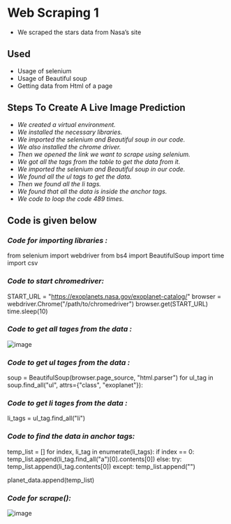 # Web Scraping 1
* We scraped the stars data from Nasa’s site

 ## Used
  * Usage of selenium
  * Usage of Beautiful soup
  * Getting data from Html of a page

## Steps To Create A Live Image Prediction
  * *We created a virtual environment.*
  * *We installed the necessary libraries.*
  * *We imported the selenium and Beautiful soup in our code.*
  * *We also installed the chrome driver.*
  * *Then we opened the link we want to scrape using selenium.*
  * *We got all the tags from the table to get the data from it.*
  * *We imported the selenium and Beautiful soup in our code.*
  * *We found all the ul tags to get the data.*
  * *Then we found all the li tags.*
  * *We found that all the data is inside the anchor tags.*
  * *We code to loop the code 489 times.*

## Code is given below
### *Code for importing libraries :*
from selenium 
import webdriver 
from bs4 import BeautifulSoup 
import time
import csv
### *Code to start chromedriver:* 
START_URL = "https://exoplanets.nasa.gov/exoplanet-catalog/" 
browser = webdriver.Chrome("/path/to/chromedriver") 
browser.get(START_URL)
time.sleep(10)
### *Code to get all tages from the data :*
![image](https://user-images.githubusercontent.com/74312429/148648368-310f459d-3f7f-4f7f-9b84-6cb2b94dc29d.png)
### *Code to get ul tages from the data :*
soup = BeautifulSoup(browser.page_source, "html.parser")
for ul_tag in soup.find_all("ul", attrs={"class", "exoplanet"}):
### *Code to get li tages from the data :*
li_tags = ul_tag.find_all("li")
### *Code to find the data in anchor tags:*
temp_list = []
for index, li_tag in enumerate(li_tags): if index == 0:
temp_list.append(li_tag.find_all("a")[0].contents[0]) else:
try:
temp_list.append(li_tag.contents[0]) except:
temp_list.append("")

planet_data.append(temp_list)
### *Code for scrape():*
![image](https://user-images.githubusercontent.com/74312429/148648562-8e9074e2-7abc-4aaa-80f5-4aab7a474389.png)
